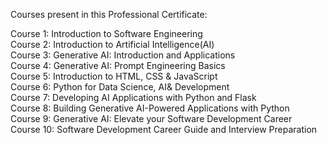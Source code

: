 Courses present in this Professional Certificate:

Course 1: Introduction to Software Engineering  
Course 2: Introduction to Artificial Intelligence(AI)  
Course 3: Generative AI: Introduction and Applications  
Course 4: Generative AI: Prompt Engineering Basics  
Course 5: Introduction to HTML, CSS & JavaScript  
Course 6: Python for Data Science, AI& Development  
Course 7: Developing AI Applications with Python and Flask  
Course 8: Building Generative AI-Powered Applications with Python  
Course 9: Generative AI: Elevate your Software Development Career  
Course 10: Software Development Career Guide and Interview Preparation  